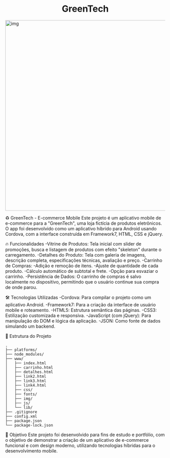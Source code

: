<div align="center">

# **GreenTech**

</div>

<img width="1343" height="601" alt="img" src="https://github.com/user-attachments/assets/73be5466-3b5a-4fee-af1a-f8f59dc23f19" />

♻️ GreenTech - E-commerce Mobile
Este projeto é um aplicativo mobile de e-commerce para a "GreenTech", uma loja fictícia de produtos eletrônicos. O app foi desenvolvido como um aplicativo híbrido para Android usando Cordova, com a interface construída em Framework7, HTML, CSS e jQuery.

🔥 Funcionalidades
-Vitrine de Produtos: Tela inicial com slider de promoções, busca e listagem de produtos com efeito "skeleton" durante o carregamento.
-Detalhes do Produto: Tela com galeria de imagens, descrição completa, especificações técnicas, avaliação e preço.
-Carrinho de Compras:
  -Adição e remoção de itens.
  -Ajuste de quantidade de cada produto.
  -Cálculo automático de subtotal e frete.
  -Opção para esvaziar o carrinho.
-Persistência de Dados: O carrinho de compras é salvo localmente no dispositivo, permitindo que o usuário continue sua compra de onde parou.

🛠️ Tecnologias Utilizadas
-Cordova: Para compilar o projeto como um aplicativo Android.
-Framework7: Para a criação da interface de usuário mobile e roteamento.
-HTML5: Estrutura semântica das páginas.
-CSS3: Estilização customizada e responsiva.
-JavaScript (com jQuery): Para manipulação do DOM e lógica da aplicação.
-JSON: Como fonte de dados simulando um backend.

📁 Estrutura do Projeto

```
.
├── platforms/
├── node_modules/
├── www/
│   ├── index.html
│   ├── carrinho.html
│   ├── detalhes.html
│   ├── link2.html
│   ├── link3.html
│   ├── link4.html
│   ├── css/
│   ├── fonts/
│   ├── img/
│   ├── js/
│   └── lib/
├── .gitignore
├── config.xml
├── package.json
└── package-lock.json
```

🎯 Objetivo
Este projeto foi desenvolvido para fins de estudo e portfólio, com o objetivo de demonstrar a criação de um aplicativo de e-commerce funcional e com design moderno, utilizando tecnologias híbridas para o desenvolvimento mobile.

